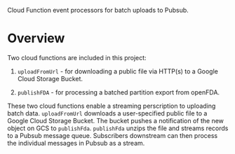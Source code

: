 
Cloud Function event processors for batch uploads to Pubsub.

# Overview

Two cloud functions are included in this project:

1. `uploadFromUrl` - for downloading a public file via HTTP(s) to a Google Cloud Storage Bucket.

1. `publishFDA` - for processing a batched partition export from openFDA.

These two cloud functions enable a streaming perscription to uploading batch data. `uploadFromUrl` downloads a
user-specified public file to a Google Cloud Storage Bucket. The bucket pushes a notification of the new object
on GCS to `publishFda`. `publishFda` unzips the file and streams records to a Pubsub message queue. Subscribers
downstream can then process the individual messages in Pubsub as a stream.
